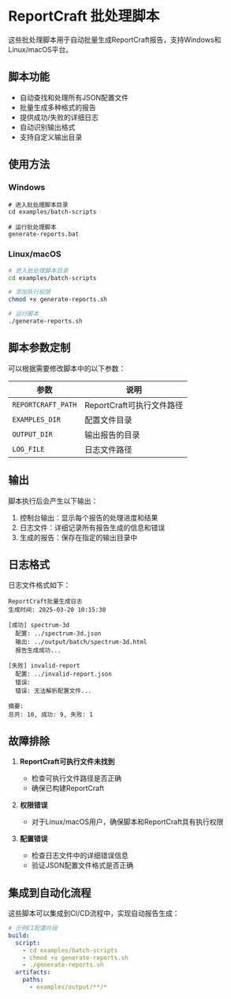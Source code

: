 # ReportCraft 批处理脚本

这些批处理脚本用于自动批量生成ReportCraft报告，支持Windows和Linux/macOS平台。

## 脚本功能

- 自动查找和处理所有JSON配置文件
- 批量生成多种格式的报告
- 提供成功/失败的详细日志
- 自动识别输出格式
- 支持自定义输出目录

## 使用方法

### Windows

```batch
# 进入批处理脚本目录
cd examples/batch-scripts

# 运行批处理脚本
generate-reports.bat
```

### Linux/macOS

```bash
# 进入批处理脚本目录
cd examples/batch-scripts

# 添加执行权限
chmod +x generate-reports.sh

# 运行脚本
./generate-reports.sh
```

## 脚本参数定制

可以根据需要修改脚本中的以下参数：

| 参数 | 说明 |
|------|------|
| `REPORTCRAFT_PATH` | ReportCraft可执行文件路径 |
| `EXAMPLES_DIR` | 配置文件目录 |
| `OUTPUT_DIR` | 输出报告的目录 |
| `LOG_FILE` | 日志文件路径 |

## 输出

脚本执行后会产生以下输出：

1. 控制台输出：显示每个报告的处理进度和结果
2. 日志文件：详细记录所有报告生成的信息和错误
3. 生成的报告：保存在指定的输出目录中

## 日志格式

日志文件格式如下：

```text
ReportCraft批量生成日志
生成时间: 2025-03-20 10:15:30

[成功] spectrum-3d
  配置: ../spectrum-3d.json
  输出: ../output/batch/spectrum-3d.html
  报告生成成功...

[失败] invalid-report
  配置: ../invalid-report.json
  错误:
  错误: 无法解析配置文件...

摘要:
总共: 10, 成功: 9, 失败: 1
```

## 故障排除

1. **ReportCraft可执行文件未找到**
   - 检查可执行文件路径是否正确
   - 确保已构建ReportCraft

2. **权限错误**
   - 对于Linux/macOS用户，确保脚本和ReportCraft具有执行权限

3. **配置错误**
   - 检查日志文件中的详细错误信息
   - 验证JSON配置文件格式是否正确

## 集成到自动化流程

这些脚本可以集成到CI/CD流程中，实现自动报告生成：

```yaml
# 示例CI配置片段
build:
  script:
    - cd examples/batch-scripts
    - chmod +x generate-reports.sh
    - ./generate-reports.sh
  artifacts:
    paths:
      - examples/output/**/*
